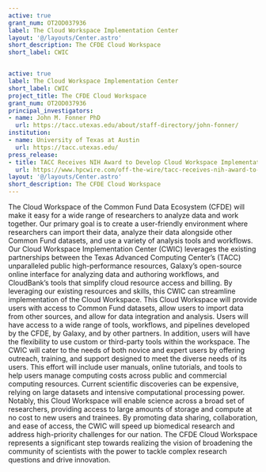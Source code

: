 ```yaml
---
active: true
grant_num: OT2OD037936
label: The Cloud Workspace Implementation Center
layout: '@/layouts/Center.astro'
short_description: The CFDE Cloud Workspace
short_label: CWIC


active: true
label: The Cloud Workspace Implementation Center
short_label: CWIC
project_title: The CFDE Cloud Workspace
grant_num: OT2OD037936
principal_investigators:
- name: John M. Fonner PhD
  url: https://tacc.utexas.edu/about/staff-directory/john-fonner/
institution:
- name: University of Texas at Austin
  url: https://tacc.utexas.edu/
press_release:
- title: TACC Receives NIH Award to Develop Cloud Workspace Implementation Center
  url: https://www.hpcwire.com/off-the-wire/tacc-receives-nih-award-to-develop-cloud-workspace-implementation-center/
layout: '@/layouts/Center.astro'
short_description: The CFDE Cloud Workspace
---
```

The Cloud Workspace of the Common Fund Data Ecosystem (CFDE) will make it easy for a wide range of researchers to analyze data and work together. Our primary goal is to create a user-friendly environment where researchers can import their data, analyze their data alongside other Common Fund datasets, and use a variety of analysis tools and workflows. Our Cloud Workspace Implementation Center (CWIC) leverages the existing partnerships between the Texas Advanced Computing Center’s (TACC) unparalleled public high-performance resources, Galaxy’s open-source online interface for analyzing data and authoring workflows, and CloudBank’s tools that simplify cloud resource access and billing. By leveraging our existing resources and skills, this CWIC can streamline implementation of the Cloud Workspace. This Cloud Workspace will provide users with access to Common Fund datasets, allow users to import data from other sources, and allow for data integration and analysis. Users will have access to a wide range of tools, workflows, and pipelines developed by the CFDE, by Galaxy, and by other partners. In addition, users will have the flexibility to use custom or third-party tools within the workspace. The CWIC will cater to the needs of both novice and expert users by offering outreach, training, and support designed to meet the diverse needs of its users. This effort will include user manuals, online tutorials, and tools to help users manage computing costs across public and commercial computing resources. Current scientific discoveries can be expensive, relying on large datasets and intensive computational processing power. Notably, this Cloud Workspace will enable science across a broad set of researchers, providing access to large amounts of storage and compute at no cost to new users and trainees. By promoting data sharing, collaboration, and ease of access, the CWIC will speed up biomedical research and address high-priority challenges for our nation. The CFDE Cloud Workspace represents a significant step towards realizing the vision of broadening the community of scientists with the power to tackle complex research questions and drive innovation.